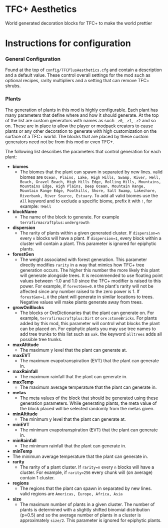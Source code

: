 # TFC+ Aesthetics
World generated decoration blocks for TFC+ to make the world prettier

# Instructions for configuration

### General Configuration
Found at the top of `config/TFCPlusAesthetics.cfg` and contain a description and a default value. These control overall settings for the mod such as optional recipes, rarity multipliers and a setting that can remove TFC+ shrubs.

### Plants
The generation of plants in this mod is highly configurable. Each plant has many parameters that define where and how it should generate. At the top of the list are custom generators with names as such `_z0`, `_z1`, `_z2` and so on. These are in place to allow the player or modpack creators to cause plants or any other decoration to generate with high customization on the surface of a TFC+ world. The blocks that are placed by these custom generators need not be from this mod or even TFC+.

The following list describes the parameters that control generation for each plant:

- **biomes**
  - The biomes that the plant can spawn in separated by new lines. valid biomes are `Ocean, Plains, Lake, High Hills, Swamp, River, Hell, Beach, Gravel Beach, High Hills Edge, Rolling Hills, Mountains, Mountains Edge, High Plains, Deep Ocean, Mountain Range, Mountain Range Edge, Foothills, Shore, Salt Swamp, Lakeshore, Riverbank, River Source, Estuary`. To add all valid biomes use the `All` keyword and to exclude a specific biome, prefix it with `!`, for example: `!Hell`
- **blockName**
  - The name of the block to generate. For example `terrafirmacraftplus:undergrowth`
- **dispersion**
  - The rarity of plants within a given generated cluster. If `dispersion=n` every `n` blocks will have a plant. If `dispersion=1`, every block within a cluster will contain a plant. This parameter is ignored for epiphytic plants.
- **forestGen**
  - The weight associated with forest generation. This parameter directly modifies `rarity` in a way that mimics how TFC+ tree generation occurs. The higher this number the more likely this plant will generate alongside trees. It is recommended to use floating point values between -1.0 and 1.0 since the TFC+ modifier is raised to this power. For example, if `forestGen=0.0` the plant's rarity will not be affected since any number raised to the zero power is 1. If `forestGen=1.0` the plant will generate in similar locations to trees. Negative values will make plants generate away from trees. 
- **growOnBlocks**
  - The blocks or OreDictionaries that the plant can generate on. For example, `terrafirmacraftplus:Dirt` or `ore:stoneBricks`. For plants added by this mod, this parameter will control what blocks the plant can be placed on. For epiphytic plants you may use tree names to add tree trunks to this list such as `oak`. the keyword `alltrees` adds all possible tree trunks.
- **maxAltitude**
  - The maximum y level that the plant can generate at.
- **maxEVT**
  - The maximum evapotranspiration (EVT) that the plant can generate in.
- **maxRainfall**
  - The maximum rainfall that the plant can generate in.
- **maxTemp**
  - The maximum average temperature that the plant can generate in.
- **metas**
  - The meta values of the block that should be generated using these generation parameters. While generating plants, the meta value of the block placed will be selected randomly from the metas given.
- **minAltitude**
  - The minimum y level that the plant can generate at.
- **minEVT**
  - The minimum evapotranspiration (EVT) that the plant can generate in.
- **minRainfall**
  - The minimum rainfall that the plant can generate in.
-  **minTemp**
  - The minimum average temperature that the plant can generate in.
- **rarity**
  - The rarity of a plant cluster. If `rarity=n` every `n` blocks will have a cluster. For example, if `rarity=256` every chunk will (on average) contain 1 cluster.
- **regions**
  - The regions that the plant can spawn in separated by new lines. valid regions are `Americas, Europe, Africa, Asia`
- **size**
  - The maximum number of plants in a given cluster. The number of plants is determined with a slightly shifted binomial distribution (p=0.5) and so the average number of plants in a cluster is approximately `size/2`. This parameter is ignored for epiphytic plants.
